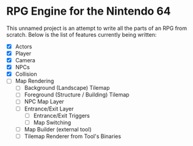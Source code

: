 # RPG Engine for the Nintendo 64

This unnamed project is an attempt to write all the parts of an RPG from scratch. Below is the list of features currently being written:

- [x] Actors
- [x] Player
- [x] Camera
- [x] NPCs
- [x] Collision
- [ ] Map Rendering
  - [ ] Background (Landscape) Tilemap
  - [ ] Foreground (Structure / Building) Tilemap
  - [ ] NPC Map Layer
  - [ ] Entrance/Exit Layer
    - [ ] Entrance/Exit Triggers
    - [ ] Map Switching
  - [ ] Map Builder (external tool)
  - [ ] Tilemap Renderer from Tool's Binaries
